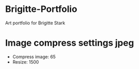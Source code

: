 # Brigitte-Portfolio
Art portfolio for Brigitte Stark

# Image compress settings jpeg
- Compress image: 65
- Resize: 1500
